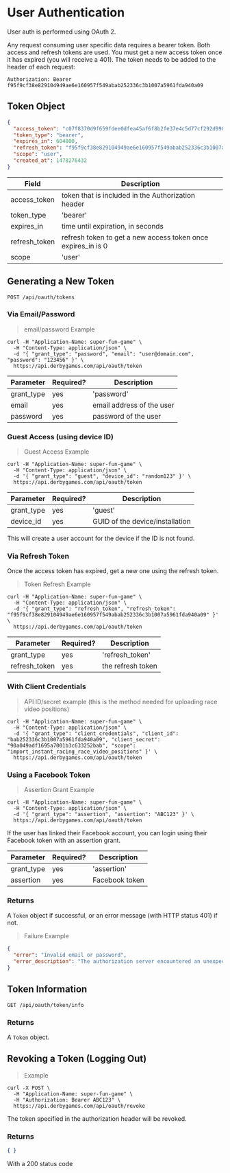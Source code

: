 # User Authentication

User auth is performed using OAuth 2.

Any request consuming user specific data requires a bearer token. Both access and refresh tokens are used. You must get a new access token once it has expired (you will receive a 401). The token needs to be added to the header of each request:

`Authorization: Bearer f95f9cf38e829104949ae6e160957f549abab252336c3b1007a5961fda940a09`

## Token Object

```json
{
  "access_token": "c07f8370d9f659fdee0dfea45af6f8b2fe37e4c5d77cf292d990a96ea403ca10",
  "token_type": "bearer",
  "expires_in": 604800,
  "refresh_token": "f95f9cf38e829104949ae6e160957f549abab252336c3b1007a5961fda940a09",
  "scope": "user",
  "created_at": 1478276432
}
```

Field | Description
------| -----------
access_token | token that is included in the Authorization header
token_type | 'bearer'
expires_in | time until expiration, in seconds
refresh_token | refresh token to get a new access token once expires_in is 0
scope | 'user'

## Generating a New Token

`POST /api/oauth/tokens`

### Via Email/Password

> email/password Example

```curl
curl -H "Application-Name: super-fun-game" \
  -H "Content-Type: application/json" \
  -d '{ "grant_type": "password", "email": "user@domain.com", "password": "123456" }' \
  https://api.derbygames.com/api/oauth/token
```

Parameter | Required? | Description
--------- | --------- | -----------
grant_type | yes | 'password'
email | yes | email address of the user
password | yes | password of the user


### Guest Access (using device ID)

> Guest Access Example

```curl
curl -H "Application-Name: super-fun-game" \
  -H "Content-Type: application/json" \
  -d '{ "grant_type": "guest", "device_id": "random123" }' \
  https://api.derbygames.com/api/oauth/token
```

Parameter | Required? | Description
--------- | --------- | -----------
grant_type | yes | 'guest'
device_id | yes | GUID of the device/installation

This will create a user account for the device if the ID is not found.

### Via Refresh Token

Once the access token has expired, get a new one using the refresh token.

> Token Refresh Example

```curl
curl -H "Application-Name: super-fun-game" \
  -H "Content-Type: application/json" \
  -d '{ "grant_type": "refresh_token", "refresh_token": "f95f9cf38e829104949ae6e160957f549abab252336c3b1007a5961fda940a09" }' \
  https://api.derbygames.com/api/oauth/token
```

Parameter | Required? | Description
--------- | --------- | -----------
grant_type | yes | 'refresh_token'
refresh_token | yes | the refresh token

### With Client Credentials

> API ID/secret example (this is the method needed for uploading race video positions)

```curl
curl -H "Application-Name: super-fun-game" \
  -H "Content-Type: application/json" \
  -d '{ "grant_type": "client_credentials", "client_id": "bab252336c3b1007a5961fda940a09", "client_secret": "90a049adf1695a7001b3c633252bab", "scope": "import_instant_racing_race_video_positions" }' \
  https://api.derbygames.com/api/oauth/token
```

### Using a Facebook Token

> Assertion Grant Example

```curl
curl -H "Application-Name: super-fun-game" \
  -H "Content-Type: application/json" \
  -d '{ "grant_type": "assertion", "assertion": "ABC123" }' \
  https://api.derbygames.com/api/oauth/token
```

If the user has linked their Facebook account, you can login using their Facebook token with an assertion grant.

Parameter | Required? | Description
--------- | --------- | -----------
grant_type | yes | 'assertion'
assertion | yes | Facebook token

### Returns

A `Token` object if successful, or an error message (with HTTP status 401) if not.

> Failure Example

```json
{
  "error": "Invalid email or password",
  "error_description": "The authorization server encountered an unexpected condition which prevented it from fulfilling the request."
}
```

## Token Information

`GET /api/oauth/token/info`

### Returns

A `Token` object.

## Revoking a Token (Logging Out)

> Example

```curl
curl -X POST \
  -H "Application-Name: super-fun-game" \
  -H "Authorization: Bearer ABC123" \
  https://api.derbygames.com/api/oauth/revoke
```
The token specified in the authorization header will be revoked.

### Returns

```json
{ }
```

With a 200 status code
